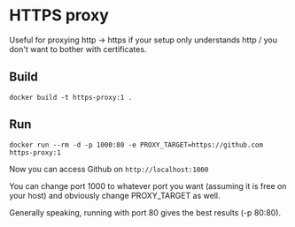 # HTTPS proxy

Useful for proxying http -> https if your setup only understands http / you don't want to bother with certificates.

## Build

`docker build -t https-proxy:1 .`

## Run

`docker run --rm -d -p 1000:80 -e PROXY_TARGET=https://github.com https-proxy:1`

Now you can access Github on `http://localhost:1000`

You can change port 1000 to whatever port you want (assuming it is free on your host) and obviously change PROXY_TARGET as well.

Generally speaking, running with port 80 gives the best results (-p 80:80).